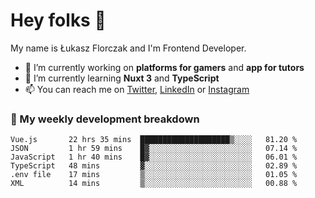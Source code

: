 # Hey folks 👋

My name is Łukasz Florczak and I'm Frontend Developer. 

- 🔭 I’m currently working on **platforms for gamers** and **app for tutors**
- 🌱 I’m currently learning **Nuxt 3** and **TypeScript**
- 📫 You can reach me on [Twitter](https://twitter.com/lukaszflorczak), [LinkedIn](https://pl.linkedin.com/in/lukasz-florczak) or [Instagram](https://instagram.com/lukaszflorczak)


### 🧮 My weekly development breakdown

<!--START_SECTION:waka-->

```text
Vue.js       22 hrs 35 mins  ████████████████████▒░░░░   81.20 %
JSON         1 hr 59 mins    █▓░░░░░░░░░░░░░░░░░░░░░░░   07.14 %
JavaScript   1 hr 40 mins    █▓░░░░░░░░░░░░░░░░░░░░░░░   06.01 %
TypeScript   48 mins         ▓░░░░░░░░░░░░░░░░░░░░░░░░   02.89 %
.env file    17 mins         ▒░░░░░░░░░░░░░░░░░░░░░░░░   01.05 %
XML          14 mins         ▒░░░░░░░░░░░░░░░░░░░░░░░░   00.88 %
```

<!--END_SECTION:waka-->

<!--
**lukaszflorczak/lukaszflorczak** is a ✨ _special_ ✨ repository because its `README.md` (this file) appears on your GitHub profile.

Here are some ideas to get you started:

- 🔭 I’m currently working on ...
- 🌱 I’m currently learning ...
- 👯 I’m looking to collaborate on ...
- 🤔 I’m looking for help with ...
- 💬 Ask me about ...
- 📫 How to reach me: ...
- 😄 Pronouns: ...
- ⚡ Fun fact: ...
-->
